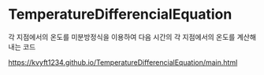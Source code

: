# TemperatureDifferencialEquation
각 지점에서의 온도를 미분방정식을 이용하여 다음 시간의 각 지점에서의 온도를 계산해내는 코드


https://kvyft1234.github.io/TemperatureDifferencialEquation/main.html
